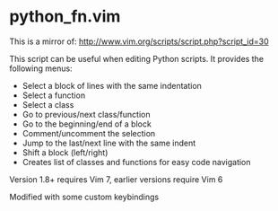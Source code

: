 python\_fn.vim
=============

This is a mirror of: http://www.vim.org/scripts/script.php?script_id=30

This script can be useful when editing Python scripts. It provides the following menus:

- Select a block of lines with the same indentation
- Select a function
- Select a class
- Go to previous/next class/function
- Go to the beginning/end of a block
- Comment/uncomment the selection
- Jump to the last/next line with the same indent
- Shift a block (left/right)
- Creates list of classes and functions for easy code navigation

Version 1.8+ requires Vim 7, earlier versions require Vim 6

Modified with some custom keybindings
